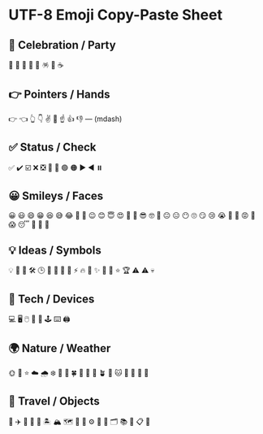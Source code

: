 # UTF-8 Emoji Copy-Paste Sheet

## 🎉 Celebration / Party
🎉  🎊  🥳  🎂  🎁  🪅  🍾  ☕

## 👉 Pointers / Hands
👉  👈  👆  👇  ✌️  🤟  ☝  👍  👎
— (mdash)

## ✅ Status / Check
✅  ✔️  ☑️  ❌  ❎  🚫  🔴  🟢  🟠
▶  ◀  ⏸️

## 😀 Smileys / Faces
😀  😃  😄  😁  😆  😅  😂  🤣  🙂
😉  😊  😇  😍  🥰  🤩  😎  🤓
🤔  😐  😑  😶  🙄  😏  😢  😭  🥺
😤  😡  🤯  😱  😴  🤤  🤗  🤭

## 💡 Ideas / Symbols
💡  🔑  🧠  🛠️  🕒  📅  📌  📎  📍
⚡  🔥  🌟  ✨  🌈  💫  ⭐  🏆  ⚠️
⚠  💀

## 📱 Tech / Devices
💻  🖥️  🖱️  📱  📲  🕹️  ⌨️  🖨️

## 🌍 Nature / Weather
🌞  🌙  ⭐  ☁️  🌧️  ❄️  🌸  🌻  🍀
🌿  🌊  🌴  🪴  🐶  🐱  🦊  🦁  🐧
🐙

## 🚀 Travel / Objects
🚀  ✈️  🚗  🚌  🚉  🏝️  🏔️  🗺️  🎯
🏹  ⚙️  🔧  🔨  🗂️  📚  📝  📋  🧭
